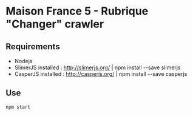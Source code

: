 # Maison France 5 - Rubrique "Changer" crawler

## Requirements

- Nodejs
- SlimerJS installed : http://slimerjs.org/ | npm install --save slimerjs
- CasperJS installed : http://casperjs.org/ | npm install --save casperjs

## Use

```
npm start
```
